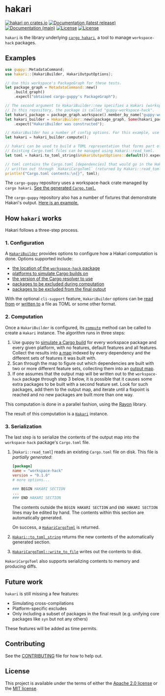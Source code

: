 # hakari

[![hakari on crates.io](https://img.shields.io/crates/v/hakari)](https://crates.io/crates/hakari) [![Documentation (latest release)](https://docs.rs/hakari/badge.svg)](https://docs.rs/hakari/) [![Documentation (main)](https://img.shields.io/badge/docs-main-brightgreen)](https://facebookincubator.github.io/cargo-guppy/rustdoc/hakari/) [![License](https://img.shields.io/badge/license-Apache-green.svg)](../../LICENSE-APACHE) [![License](https://img.shields.io/badge/license-MIT-green.svg)](../../LICENSE-MIT)

`hakari` is the library underlying [`cargo hakari`](https://docs.rs/cargo-hakari/*), a tool to
manage `workspace-hack` packages.

## Examples

```rust
use guppy::MetadataCommand;
use hakari::{HakariBuilder, HakariOutputOptions};

// Use this workspace's PackageGraph for these tests.
let package_graph = MetadataCommand::new()
    .build_graph()
    .expect("obtained cargo-guppy's PackageGraph");

// The second argument to HakariBuilder::new specifies a Hakari (workspace-hack) package.
// In this repository, the package is called "guppy-workspace-hack".
let hakari_package = package_graph.workspace().member_by_name("guppy-workspace-hack").unwrap().id();
let hakari_builder = HakariBuilder::new(&package_graph, Some(hakari_package))
    .expect("HakariBuilder was constructed");

// HakariBuilder has a number of config options. For this example, use the defaults.
let hakari = hakari_builder.compute();

// hakari can be used to build a TOML representation that forms part of a Cargo.toml file.
// Existing Cargo.toml files can be managed using Hakari::read_toml.
let toml = hakari.to_toml_string(&HakariOutputOptions::default()).expect("TOML output was constructed");

// toml contains the Cargo.toml [dependencies] that would go in the Hakari package. It can be
// written out through `HakariCargoToml` (returned by Hakari::read_toml) or manually.
println!("Cargo.toml contents:\n{}", toml);
```

The `cargo-guppy` repository uses a workspace-hack crate managed by `cargo hakari`. [See the
generated `Cargo.toml`.](https://github.com/facebookincubator/cargo-guppy/blob/main/workspace-hack/Cargo.toml)

The `cargo-guppy` repository also has a number of fixtures that demonstrate Hakari's output.
[Here is an example.](https://github.com/facebookincubator/cargo-guppy/blob/main/fixtures/guppy/hakari/metadata_guppy_869476c-1.toml)

## How `hakari` works

Hakari follows a three-step process.

### 1. Configuration

A [`HakariBuilder`](HakariBuilder) provides options to configure how a Hakari computation is done. Options supported
include:
* [the location of the `workspace-hack` package](HakariBuilder::new)
* [platforms to simulate Cargo builds on](HakariBuilder::set_platforms)
* [the version of the Cargo resolver to use](HakariBuilder::set_resolver)
* [packages to be excluded during computation](HakariBuilder::add_traversal_excludes)
* [packages to be excluded from the final output](HakariBuilder::add_final_excludes)

With the optional `cli-support` feature, `HakariBuilder` options can be
[read from](HakariBuilder::from_summary) or [written to](HakariBuilder::to_summary)
a file as TOML or some other format.

### 2. Computation

Once a `HakariBuilder` is configured, its [`compute`](HakariBuilder::compute) method can be
called to create a `Hakari` instance. The algorithm runs in three steps:

1. Use guppy to [simulate a Cargo build](guppy::graph::cargo) for every workspace package and
   every given platform, with no features, default features and all features. Collect the
   results into
   [a map](internals::ComputedMap) indexed by every dependency and the different sets of
   features it was built with.
2. Scan through the map to figure out which dependencies are built with two or more
   different feature sets, collecting them into an [output map](internals::OutputMap).
3. If one assumes that the output map will be written out to the `workspace-hack` package
   through step 3 below, it is possible that it causes some extra packages to be built with a
   second feature set. Look for such packages, add them to the output map, and iterate until a
   fixpoint is reached and no new packages are built more than one way.

This computation is done in a parallel fashion, using the [Rayon](rayon) library.

The result of this computation is a [`Hakari`](Hakari) instance.

### 3. Serialization

The last step is to serialize the contents of the output map into the `workspace-hack` package's
`Cargo.toml` file.

1. [`Hakari::read_toml`] reads an existing `Cargo.toml` file on disk. This file is
   *partially generated*:

   ```toml
   [package]
   name = "workspace-hack"
   version = "0.1.0"
   # more options...

   ### BEGIN HAKARI SECTION
   ...
   ### END HAKARI SECTION
   ```

   The contents outside the `BEGIN HAKARI SECTION` and `END HAKARI SECTION` lines may be
   edited by hand. The contents within this section are automatically generated.

   On success, a [`HakariCargoToml`](HakariCargoToml) is returned.

2. [`Hakari::to_toml_string`](Hakari::to_toml_string) returns the new contents of the
   automatically generated section.
3. [`HakariCargoToml::write_to_file`](HakariCargoToml::write_to_file) writes out the contents
   to disk.

`HakariCargoToml` also supports serializing contents to memory and producing diffs.

## Future work

`hakari` is still missing a few features:

* Simulating cross-compilations
* Platform-specific excludes
* Only including a subset of packages in the final result (e.g. unifying core packages like
  `syn` but not any others)

These features will be added as time permits.

## Contributing

See the [CONTRIBUTING](../../CONTRIBUTING.md) file for how to help out.

## License

This project is available under the terms of either the [Apache 2.0 license](../../LICENSE-APACHE) or the [MIT
license](../../LICENSE-MIT).

<!--
README.md is generated from README.tpl by cargo readme. To regenerate:

cargo install cargo-readme
cargo readme > README.md
-->
